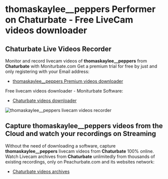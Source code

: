 # thomaskaylee__peppers Performer on Chaturbate - Free LiveCam videos downloader

## Chaturbate Live Videos Recorder

Monitor and record livecam videos of **thomaskaylee__peppers** from **Chaturbate** with Moniturbate.com
Get a premium trial for free by just and only registering with your Email address:
* [thomaskaylee__peppers Premium videos downloader](https://moniturbate.com/request-demo-licence-key.html)

Free livecam videos downloader - Moniturbate Software:
* [Chaturbate videos downloader](https://moniturbate.com/moniturbate-download-software.html)

![thomaskaylee__peppers livecam videos recorder](https://peachurnet.com/templates/moniturbate-software.png)


## Capture thomaskaylee__peppers videos from the Cloud and watch your recordings on Streaming

Without the need of downloading a software, capture **thomaskaylee__peppers** livecam videos from **Chaturbate** 100% online.
Watch Livecam archives from **Chaturbate** unlimitedly from thousands of existing recordings, only on Peachurbate.com and its websites network:
* [Chaturbate videos archives](https://peachurnet.com/)